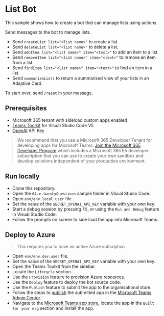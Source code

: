# List Bot

This sample shows how to create a bot that can manage lists using actions.

Send messages to the bot to manage lists.

- Send `createList list="<list name>"` to create a list.
- Send `deleteList list="<list name>"` to delete a list.
- Send `addItem list="<list name>" item="<text>"` to add an item to a list.
- Send `removeItem list="<list name>" item="<text>"` to remove an item from a list.
- Send `findItem list="<list name>" item="<text>"` to find an item in a list.
- Send `summarizeLists` to return a summarised view of your lists in an Adaptive Card.

To start over, send `/reset` in your message.

## Prerequisites

- Microsoft 365 tenant with sideload custom apps enabled
- [Teams Toolkit](https://marketplace.visualstudio.com/items?itemName=TeamsDevApp.ms-teams-vscode-extension) for Visual Studio Code V5
- [OpenAI](https://platform.openai.com/account/api-keys) API Key

> We recommend that you use a Microsoft 365 Developer Tenant for developing apps for Microsoft Teams. [Join the Microsoft 365 Developer Program](https://learn.microsoft.com/office/developer-program/microsoft-365-developer-program) which includes a Microsoft 365 E5 developer subscription that you can use to create your own sandbox and develop solutions independent of your production environment.

## Run locally

- Clone this repository.
- Open the `04.e.twentyQuestions` sample folder in Visual Studio Code.
- Open `env/env.local.user` file.
- Set the value of the `SECRET_OPENAI_API_KEY` variable with your own key.
- Start a debug session by pressing <kbd>F5</kbd>, or using the `Run and Debug` feature in Visual Studio Code.
- Follow the prompts on screen to side load the app into Microsoft Teams.

## Deploy to Azure

> This requires you to have an active Azure subcription

- Open `env/env.dev.user` file.
- Set the value of the `SECRET_OPENAI_API_KEY` variable with your own key.
- Open the Teams Toolkit from the sidebar.
- Locate the `Lifecycle` section.
- Use the `Provision` feature to provision Azure resources.
- Use the `Deploy` feature to deploy the bot source code.
- Use the `Publish` feature to submit the app to the organisational store.
- Follow the steps to [publish](https://learn.microsoft.com/microsoftteams/submit-approve-custom-apps#approve-the-submitted-app) the submitted app in the [Microsoft Teams Admin Center](https://admin.teams.microsoft.com).
- Navigate to the [Microsoft Teams app store](https://teams.microsoft.com/_#/apps), locate the app in the `Built for your org` section and install the app.